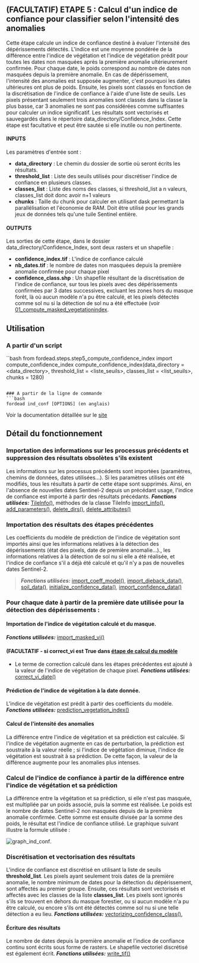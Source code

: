 ## (FACULTATIF) ETAPE 5 : Calcul d'un indice de confiance pour classifier selon l'intensité des anomalies
Cette étape calcule un indice de confiance destiné à évaluer l'intensité des dépérissements détectés. L'indice est une moyenne pondérée de la différence entre l'indice de végétation et l'indice de végétation prédit pour toutes les dates non masquées après la première anomalie ultérieurement confirmée. Pour chaque date, le poids correspond au nombre de dates non masquées depuis la première anomalie.
En cas de dépérissement, l'intensité des anomalies est supposée augmenter, c'est pourquoi les dates ultérieures ont plus de poids.
Ensuite, les pixels sont classés en fonction de la discrétisation de l'indice de confiance à l'aide d'une liste de seuils. Les pixels présentant seulement trois anomalies sont classés dans la classe la plus basse, car 3 anomalies ne sont pas considérées comme suffisantes pour calculer un indice significatif. Les résultats sont vectorisés et sauvegardés dans le répertoire data_directory/Confidence_Index.
Cette étape est facultative et peut être sautée si elle inutile ou non pertinente.

#### INPUTS
Les paramètres d'entrée sont :
- **data_directory** : Le chemin du dossier de sortie où seront écrits les résultats.
- **threshold_list** : Liste des seuils utilisés pour discrétiser l'indice de confiance en plusieurs classes.
- **classes_list** : Liste des noms des classes, si threshold_list a n valeurs, classes_list doit donc avoir n+1 valeurs
- **chunks** : Taille du chunk pour calculer en utilisant dask permettant la parallélisation et l'économie de RAM. Doit être utilisé pour les grands jeux de données tels qu'une tuile Sentinel entière.

#### OUTPUTS
Les sorties de cette étape, dans le dossier data_directory/Confidence_Index, sont deux rasters et un shapefile :
- **confidence_index.tif** : L'indice de confiance calculé
- **nb_dates.tif** : le nombre de dates non masquées depuis la première anomalie confirmée pour chaque pixel
- **confidence_class.shp** : Un shapefile résultant de la discrétisation de l'indice de confiance, sur tous les pixels avec des dépérissements confirmées par 3 dates successives, excluant les zones hors du masque forêt, là où aucun modèle n'a pu être calculé, et les pixels détectés comme sol nu si la détection de sol nu a été effectuée (voir [01_compute_masked_vegetationindex](https://fordead.gitlab.io/fordead_package/docs/user_guides/french/01_compute_masked_vegetationindex/).

## Utilisation
### A partir d'un script

``bash
from fordead.steps.step5_compute_confidence_index import compute_confidence_index
compute_confidence_index(data_directory = <data_directory>, 
						threshold_list = <liste_seuils>,
						classes_list = <list_seuils>,
						chunks = 1280)
```

### A partir de la ligne de commande
```bash
fordead ind_conf [OPTIONS] (en anglais)
```
Voir la documentation détaillée sur le [site](https://fordead.gitlab.io/fordead_package/docs/cli/#fordead-ind_conf)

## Détail du fonctionnement

### Importation des informations sur les processus précédents et suppression des résultats obsolètes s'ils existent
Les informations sur les processus précédents sont importées (paramètres, chemins de données, dates utilisées...). Si les paramètres utilisés ont été modifiés, tous les résultats à partir de cette étape sont supprimés. Ainsi, en l'absence de nouvelles dates Sentinel-2 depuis un précédant usage, l'indice de confiance est importé à partir des résultats précédants.
**_Fonctions utilisées:_** [TileInfo()](https://fordead.gitlab.io/fordead_package/reference/fordead/import_data/#tileinfo), méthodes de la classe TileInfo [import_info()](https://fordead.gitlab.io/fordead_package/reference/fordead/import_data/#import_info), [add_parameters()](https://fordead.gitlab.io/fordead_package/reference/fordead/import_data/#add_parameters), [delete_dirs()](https://fordead.gitlab.io/fordead_package/reference/fordead/import_data/#delete_dirs), [delete_attributes()](https://fordead.gitlab.io/fordead_package/reference/fordead/import_data/#delete_attributes)

### Importation des résultats des étapes précédentes
Les coefficients du modèle de prédiction de l'indice de végétation sont importés ainsi que les informations relatives à la détection des dépérissements (état des pixels, date de première anomalie...)., les informations relatives à la détection de sol nu si elle a été réalisée, et l'indice de confiance s'il a déjà été calculé et qu'il n'y a pas de nouvelles dates Sentinel-2.
> **_Fonctions utilisées:_** [import_coeff_model()](https://fordead.gitlab.io/fordead_package/reference/fordead/import_data/#import_coeff_model), [import_dieback_data()](https://fordead.gitlab.io/fordead_package/reference/fordead/import_data/#import_dieback_data), [soil_data()](https://fordead.gitlab.io/fordead_package/reference/fordead/import_data/#soil_data), [initialize_confidence_data()](https://fordead.gitlab.io/fordead_package/reference/fordead/import_data/#initialize_confidence_data), [import_confidence_data()](https://fordead.gitlab.io/fordead_package/reference/fordead/import_data/#import_confidence_data)

### Pour chaque date à partir de la première date utilisée pour la détection des dépérissements :

#### Importation de l'indice de végétation calculé et du masque.
**_Fonctions utilisées:_** [import_masked_vi()](https://fordead.gitlab.io/fordead_package/reference/fordead/import_data/#import_masked_vi)

#### (FACULTATIF - si **correct_vi** est True dans [étape de calcul du modèle](https://fordead.gitlab.io/fordead_package/docs/user_guides/03_train_model/)
- Le terme de correction calculé dans les étapes précédentes est ajouté à la valeur de l'indice de végétation de chaque pixel.
**_Fonctions utilisées:_** [correct_vi_date()](https://fordead.gitlab.io/fordead_package/reference/fordead/model_vegetation_index/#correct_vi_date)

#### Prédiction de l'indice de végétation à la date donnée.
L'indice de végétation est prédit à partir des coefficients du modèle.
**_Fonctions utilisées:_** [prediction_vegetation_index()](https://fordead.gitlab.io/fordead_package/reference/fordead/dieback_detection/#prediction_vegetation_index)

#### Calcul de l'intensité des anomalies
La différence entre l'indice de végétation et sa prédiction est calculée. Si l'indice de végétation augmente en cas de perturbation, la prédiction est soustraite à la valeur réelle ; si l'indice de végétation diminue, l'indice de végétation est soustrait à sa prédiction. De cette façon, la valeur de la différence augmente pour les anomalies plus intenses.

### Calcul de l'indice de confiance à partir de la différence entre l'indice de végétation et sa prédiction
La différence entre la végétation et sa prédiction, si elle n'est pas masquée, est multipliée par un poids associé, puis la somme est réalisée. Le poids est le nombre de dates Sentinel-2 non masquées depuis de la première anomalie confirmée.
Cette somme est ensuite divisée par la somme des poids, le résultat est l'indice de confiance utilisé. Le graphique suivant illustre la formule utilisée :

![graph_ind_conf](Diagrammes/graph_ind_conf.png "graph_ind_conf").

### Discrétisation et vectorisation des résultats
L'indice de confiance est discrétisé en utilisant la liste de seuils **threshold_list**. Les pixels ayant seulement trois dates de la première anomalie, le nombre minimum de dates pour la détection du dépérissement, sont affectés au premier groupe. 
Ensuite, ces résultats sont vectorisés et affectés avec les classes de la liste **classes_list**.
Les pixels sont ignorés s'ils se trouvent en dehors du masque forestier, ou si aucun modèle n'a pu être calculé, ou encore s'ils ont été détectés comme sol nu si une telle détection a eu lieu.
**_Fonctions utilisées:_** [vectorizing_confidence_class()](https://fordead.gitlab.io/fordead_package/reference/fordead/writing_data/#vectorizing_confidence_class),

#### Écriture des résultats
Le nombre de dates depuis la première anomalie et l'indice de confiance continu sont écrits sous forme de rasters.
Le shapefile vectoriel discrétisé est également écrit.
**_Fonctions utilisées:_** [write_tif()](https://fordead.gitlab.io/fordead_package/reference/fordead/writing_data/#write_tif)
